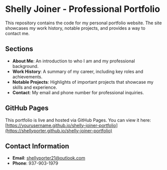 # Shelly Joiner - Professional Portfolio

This repository contains the code for my personal portfolio website. The site showcases my work history, notable projects, and provides a way to contact me.

## Sections

- **About Me**: An introduction to who I am and my professional background.
- **Work History**: A summary of my career, including key roles and achievements.
- **Notable Projects**: Highlights of important projects that showcase my skills and experience.
- **Contact**: My email and phone number for professional inquiries.

## GitHub Pages

This portfolio is live and hosted via GitHub Pages. You can view it here: [https://yourusername.github.io/shelly-joiner-portfolio](https://shellyporter.github.io/shelly-joiner-portfolio)

## Contact Information

- **Email**: shellyporter21@outlook.com
- **Phone**: 937-903-1979

